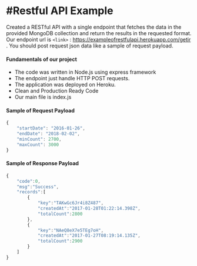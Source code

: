 #Restful API Example
=============

Created a RESTful API with a single endpoint that fetches the data in the
provided MongoDB collection and return the results in the requested format.
Our endpoint url is `<link>` : <https://exampleofrestfulapi.herokuapp.com/getir> .
You should post request json data like a sample of request payload.


#### Fundamentals of our project

- The code was written in Node.js using express framework
- The endpoint just handle HTTP POST requests.
- The application was deployed on Heroku.
- Clean and Production Ready Code
- Our main file is index.js

#### Sample of Request Payload 
```javascript
{
    "startDate": "2016-01-26",
    "endDate": "2018-02-02",
    "minCount": 2700,
    "maxCount": 3000
}
```

#### Sample of Response Payload 
```javascript
{
    "code":0,
    "msg":"Success",
    "records":[
        {
            "key":"TAKwGc6Jr4i8Z487",
            "createdAt":"2017-01-28T01:22:14.398Z",
            "totalCount":2800
        },
        {
            "key":"NAeQ8eX7e5TEg7oH",
            "createdAt":"2017-01-27T08:19:14.135Z",
            "totalCount":2900
        }
    ]
}
```


